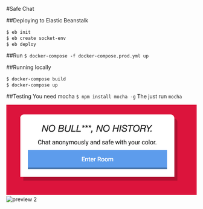 #Safe Chat

##Deploying to Elastic Beanstalk

```
$ eb init
$ eb create socket-env
$ eb deploy
```

##Run
`$ docker-compose -f docker-compose.prod.yml up`

##Running locally

```
$ docker-compose build
$ docker-compose up
```

##Testing
You need mocha `$ npm install mocha -g`
The just run `mocha`

![preview 1](https://raw.githubusercontent.com/hasantayyar/safechat/master/assets/images/preview-1.png)
![preview 2](https://raw.githubusercontent.com/hasantayyar/safechat/master/assets/images/preview-2.png)

